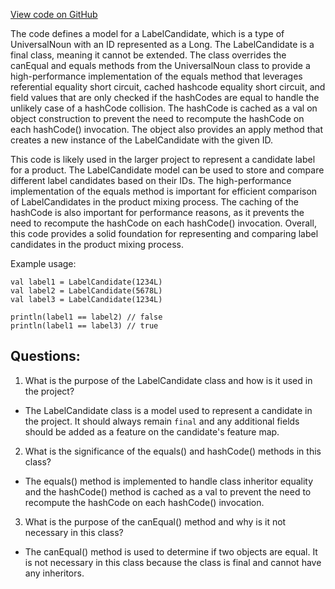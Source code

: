 [View code on GitHub](https://github.com/misbahsy/the-algorithm/product-mixer/component-library/src/main/scala/com/twitter/product_mixer/component_library/model/candidate/LabelCandidate.scala)

The code defines a model for a LabelCandidate, which is a type of UniversalNoun with an ID represented as a Long. The LabelCandidate is a final class, meaning it cannot be extended. The class overrides the canEqual and equals methods from the UniversalNoun class to provide a high-performance implementation of the equals method that leverages referential equality short circuit, cached hashcode equality short circuit, and field values that are only checked if the hashCodes are equal to handle the unlikely case of a hashCode collision. The hashCode is cached as a val on object construction to prevent the need to recompute the hashCode on each hashCode() invocation. The object also provides an apply method that creates a new instance of the LabelCandidate with the given ID.

This code is likely used in the larger project to represent a candidate label for a product. The LabelCandidate model can be used to store and compare different label candidates based on their IDs. The high-performance implementation of the equals method is important for efficient comparison of LabelCandidates in the product mixing process. The caching of the hashCode is also important for performance reasons, as it prevents the need to recompute the hashCode on each hashCode() invocation. Overall, this code provides a solid foundation for representing and comparing label candidates in the product mixing process. 

Example usage:
```
val label1 = LabelCandidate(1234L)
val label2 = LabelCandidate(5678L)
val label3 = LabelCandidate(1234L)

println(label1 == label2) // false
println(label1 == label3) // true
```
## Questions: 
 1. What is the purpose of the LabelCandidate class and how is it used in the project?
- The LabelCandidate class is a model used to represent a candidate in the project. It should always remain `final` and any additional fields should be added as a feature on the candidate's feature map.
2. What is the significance of the equals() and hashCode() methods in this class?
- The equals() method is implemented to handle class inheritor equality and the hashCode() method is cached as a val to prevent the need to recompute the hashCode on each hashCode() invocation.
3. What is the purpose of the canEqual() method and why is it not necessary in this class?
- The canEqual() method is used to determine if two objects are equal. It is not necessary in this class because the class is final and cannot have any inheritors.